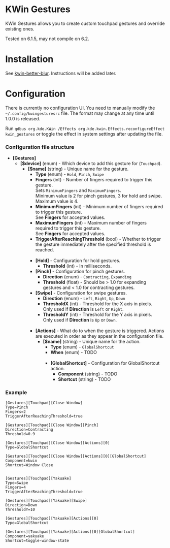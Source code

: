# KWin Gestures
KWin Gestures allows you to create custom touchpad gestures and override existing ones.

Tested on 6.1.5, may not compile on 6.2.

# Installation
See [kwin-better-blur](https://github.com/taj-ny/kwin-effects-forceblur). Instructions will be added later.

# Configuration
There is currently no configuration UI. You need to manually modify the ``~/.config/kwingesturesrc`` file. The format may change at any time until 1.0.0 is released.

Run ``qdbus org.kde.KWin /Effects org.kde.kwin.Effects.reconfigureEffect kwin_gestures`` or toggle the effect in system settings after updating the file.

### Configuration file structure

- **[Gestures]**
  - **[$device]** (enum) - Which device to add this gesture for (``Touchpad``).<br>
    - **[$name]** (string) - Unique name for the gesture.
      - **Type** (enum) - ``Hold``, ``Pinch``, ``Swipe``
      - **Fingers** (int) - Number of fingers required to trigger this gesture.<br>Sets ``MinimumFingers`` and ``MaximumFingers``.<br>Minimum value is 2 for pinch gestures, 3 for hold and swipe.<br>Maximum value is 4. 
      - **MinimumFingers** (int) - Minimum number of fingers required to trigger this gesture.<br>See **Fingers** for accepted values.
      - **MaximumFingers** (int) - Maximum number of fingers required to trigger this gesture.<br>See **Fingers** for accepted values.
      - **TriggerAfterReachingThreshold** (bool) - Whether to trigger the gesture immediately after the specified threshold is reached.<br>&nbsp;
      - **[Hold]** - Configuration for hold gestures.
        - **Threshold** (int) - In milliseconds.
      - **[Pinch]** - Configuration for pinch gestures.
        - **Direction** (enum) - ``Contracting``, ``Expanding``
        - **Threshold** (float) - Should be > 1.0 for expanding gestures and < 1.0 for contracting gestures.
      - **[Swipe]** - Configuration for swipe gestures.
        - **Direction** (enum) - ``Left``, ``Right``, ``Up``, ``Down``
        - **ThresholdX** (int) - Threshold for the X axis in pixels.<br>Only used if **Direction** is ``Left`` or ``Right``.
        - **ThresholdY** (int) - Threshold for the Y axis in pixels.<br>Only used if **Direction** is ``Up`` or ``Down``.<br>&nbsp;
      - **[Actions]** - What do to when the gesture is triggered. Actions are executed in order as they appear in the configuration file.
        - **[$name]** (string) - Unique name for the action.
          - **Type** (enum) - ``GlobalShortcut``
          - **When** (enum) - TODO<br>&nbsp;
          - **[GlobalShortcut]** - Configuration for GlobalShortcut action.
            - **Component** (string) - TODO
            - **Shortcut** (string) - TODO

### Example
```
[Gestures][Touchpad][Close Window]
Type=Pinch
Fingers=2
TriggerAfterReachingThreshold=true

[Gestures][Touchpad][Close Window][Pinch]
Direction=Contracting
Threshold=0.9

[Gestures][Touchpad][Close Window][Actions][0]
Type=GlobalShortcut

[Gestures][Touchpad][Close Window][Actions][0][GlobalShortcut]
Component=kwin
Shortcut=Window Close


[Gestures][Touchpad][Yakuake]
Type=Swipe
Fingers=4
TriggerAfterReachingThreshold=true

[Gestures][Touchpad][Yakuake][Swipe]
Direction=Down
ThresholdY=10

[Gestures][Touchpad][Yakuake][Actions][0]
Type=GlobalShortcut

[Gestures][Touchpad][Yakuake][Actions][0][GlobalShortcut]
Component=yakuake
Shortcut=toggle-window-state
```